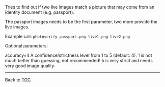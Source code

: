 Tries to find out if two live images match a picture that may come from an
identity document (e.g. passport).

The passport images needs to be the first parameter, two more provide the live
images.

Example call: `photoverify passport.png live1.png live2.png`


Optional parameters:

   accuracy=4           A confidence/strictness level from 1 to 5 (default: 4).
                        1 is not much better than guessing, not recommended!
                        5 is very strict and needs very good image quality.

---

Back to [TOC](./toc.md)